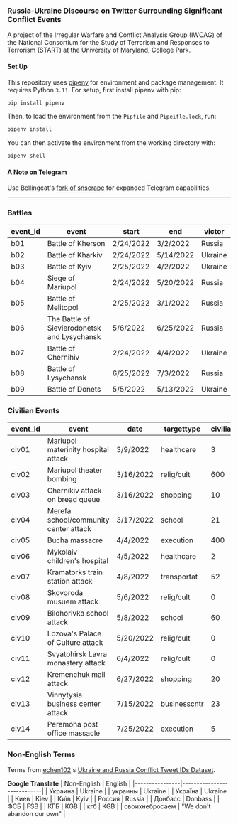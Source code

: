 ### Russia-Ukraine Discourse on Twitter Surrounding Significant Conflict Events

A project of the Irregular Warfare and Conflict Analysis Group (IWCAG) of the National Consortium for the Study of Terrorism and Responses to Terrorism (START) at the University of Maryland, College Park.

#### Set Up
This repository uses [pipenv](https://github.com/pypa/pipenv) for environment and package management. It requires Python `3.11`. 
For setup, first install pipenv with pip:

```bash
pip install pipenv
```

Then, to load the environment from the `Pipfile` and `Pipeifle.lock`, run:

```bash
pipenv install
```

You can then activate the environment from the working directory with:

```bash
pipenv shell
```

#### A Note on Telegram

Use Bellingcat's [fork of snscrape](https://github.com/bellingcat/snscrape) for expanded Telegram capabilities.

---

### Battles

| event_id | event                                        | start     | end       | victor  |
|----------|----------------------------------------------|-----------|-----------|---------|
| b01      | Battle of Kherson                            | 2/24/2022 | 3/2/2022  | Russia  |
| b02      | Battle of Kharkiv                            | 2/24/2022 | 5/14/2022 | Ukraine |
| b03      | Battle of Kyiv                               | 2/25/2022 | 4/2/2022  | Ukraine |
| b04      | Siege of Mariupol                            | 2/24/2022 | 5/20/2022 | Russia  |
| b05      | Battle of Melitopol                          | 2/25/2022 | 3/1/2022  | Russia  |
| b06      | The Battle of Sievierodonetsk and Lysychansk | 5/6/2022  | 6/25/2022 | Russia  |
| b07      | Battle of Chernihiv                          | 2/24/2022 | 4/4/2022  | Ukraine |
| b08      | Battle of Lysychansk                         | 6/25/2022 | 7/3/2022  | Russia  |
| b09      | Battle of Donets                             | 5/5/2022  | 5/13/2022 | Ukraine |

### Civilian Events

| event_id | event                                 | date      | targettype   | civiliandeath |
|----------|---------------------------------------|-----------|--------------|---------------|
| civ01    | Mariupol materinity hospital attack   | 3/9/2022  | healthcare   | 3             |
| civ02    | Mariupol theater bombing              | 3/16/2022 | relig/cult   | 600           |
| civ03    | Chernikiv attack on bread queue       | 3/16/2022 | shopping     | 10            |
| civ04    | Merefa school/community center attack | 3/17/2022 | school       | 21            |
| civ05    | Bucha massacre                        | 4/4/2022  | execution    | 400           |
| civ06    | Mykolaiv children's hospital          | 4/5/2022  | healthcare   | 2             |
| civ07    | Kramatorks train station attack       | 4/8/2022  | transportat  | 52            |
| civ08    | Skovoroda musuem attack               | 5/6/2022  | relig/cult   | 0             |
| civ09    | Bilohorivka school  attack            | 5/8/2022  | school       | 60            |
| civ10    | Lozova's Palace of Culture attack     | 5/20/2022 | relig/cult   | 0             |
| civ11    | Svyatohirsk Lavra monastery attack    | 6/4/2022  | relig/cult   | 0             |
| civ12    | Kremenchuk mall attack                | 6/27/2022 | shopping     | 20            |
| civ13    | Vinnytysia business center attack     | 7/15/2022 | businesscntr | 23            |
| civ14    | Peremoha post office massacle         | 7/25/2022 | execution    | 5             |

### Non-English Terms
Terms from [echen102](https://github.com/echen102)'s [Ukraine and Russia Conflict Tweet IDs Dataset](https://github.com/echen102/ukraine-russia).

**Google Translate**
| Non-English    | English                    |
|----------------|----------------------------|
| Украина        | Ukraine                    |
| украины        | Ukraine                    |
| Україна        | Ukraine                    |
| Киев           | Kiev                       |
| Київ           | Kyiv                       |
| Россия         | Russia                     |
| Донбасс        | Donbass                    |
| ФСБ            | FSB                        |
| КГБ            | KGB                        |
| кгб            | KGB                        |
| своихнебросаем | "We don't abandon our own" |